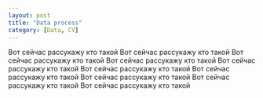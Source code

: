 ```yaml
---
layout: post
title: "Data process"
category: [Data, CV]
---
```


Вот сейчас рассукажу кто такой 
Вот сейчас рассукажу кто такой 
Вот сейчас рассукажу кто такой 
Вот сейчас рассукажу кто такой 
Вот сейчас рассукажу кто такой 
Вот сейчас рассукажу кто такой 
Вот сейчас рассукажу кто такой 
Вот сейчас рассукажу кто такой 
Вот сейчас рассукажу кто такой 
Вот сейчас рассукажу кто такой 